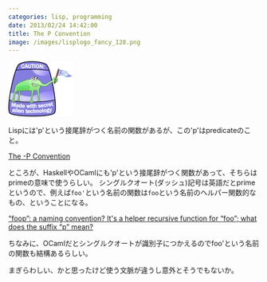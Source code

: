 ```yaml
---
categories: lisp, programming
date: 2013/02/24 14:42:00
title: The P Convention
image: /images/lisplogo_fancy_128.png
---
```


![lisp](/images/lisplogo_fancy_128.png)

Lispには'p'という接尾辞がつく名前の関数があるが、この'p'はpredicateのこと。

[The -P Convention](http://catb.org/jargon/html/p-convention.html)

ところが、HaskellやOCamlにも'p'という接尾辞がつく関数があって、そちらはprimeの意味で使うらしい。
シングルクオート(ダッシュ)記号は英語だとprimeというので、例えば`foo'`という名前の関数は`foo`という名前のヘルパー関数的なもの、ということになる。

[“foop”: a naming convention? It's a helper recursive function for “foo”; what does the suffix “p” mean?](http://stackoverflow.com/questions/5279286/foop-a-naming-convention-its-a-helper-recursive-function-for-foo-what-do)

ちなみに、OCamlだとシングルクオートが識別子につかえるのでfoo'という名前の関数も結構あるらしい。


まぎらわしい、かと思ったけど使う文脈が違うし意外とそうでもないか。
